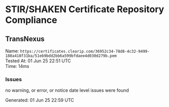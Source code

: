 # STIR/SHAKEN Certificate Repository Compliance

## TransNexus

Name: `https://certificates.clearip.com/36952c34-78d8-4c32-9499-188a418f31ba/51eb9bdd2bb6a599bfdaee4d030d279b.pem`\
Tested At: 01 Jun 25 22:51 UTC\
Time: 14ms

### Issues

no warning, or error, or notice date level issues were found

Generated: 01 Jun 25 22:59 UTC